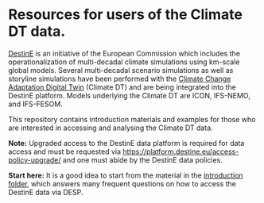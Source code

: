 # Resources for users of the Climate DT data.

[DestinE](https://destination-earth.eu/) is an initiative of the European Commission which includes the operationalization of multi-decadal climate simulations using km-scale global models. Several multi-decadal scenario simulations as well as storyline simulations have been performed with the [Climate Change Adaptation Digital Twin](https://destine.ecmwf.int/climate-change-adaptation-digital-twin-climate-dt/#What-is-the-Climate-DT) (Climate DT) and are being integrated into the DestinE platform. Models underlying the Climate DT are ICON, IFS-NEMO, and IFS-FESOM.

This repository contains introduction materials and examples for those who are interested in accessing and analysing the Climate DT data.

**Note:** Upgraded access to the DestinE data platform is required for data access and must be requested via https://platform.destine.eu/access-policy-upgrade/ and one must abide by the DestinE data policies.

**Start here:**
It is a good idea to start from the material in the [introduction folder](https://github.com/DestinE-Climate-DT/climatedt-community-resources/blob/main/introduction/), which answers many frequent questions on how to access the DestinE data via DESP.
